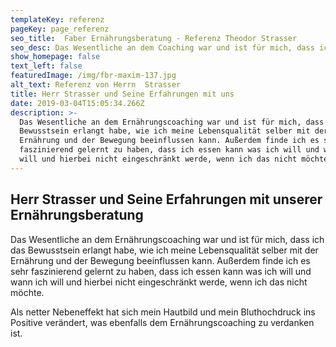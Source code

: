 ```yaml
---
templateKey: referenz
pageKey: page_referenz
seo_title:  Faber Ernährungsberatung - Referenz Theodor Strasser
seo_desc: Das Wesentliche an dem Coaching war und ist für mich, dass ich das Bewusstsein erlangt habe, wie              ich meine Lebensqualität durch die Ernährung verbessern konnte.
show_homepage: false
text_left: false
featuredImage: /img/fbr-maxim-137.jpg
alt_text: Referenz von Herrn  Strasser
title: Herr Strasser und Seine Erfahrungen mit uns
date: 2019-03-04T15:05:34.266Z
description: >-
  Das Wesentliche an dem Ernährungscoaching war und ist für mich, dass ich das
  Bewusstsein erlangt habe, wie ich meine Lebensqualität selber mit der
  Ernährung und der Bewegung beeinflussen kann. Außerdem finde ich es sehr
  faszinierend gelernt zu haben, dass ich essen kann was ich will und wann ich
  will und hierbei nicht eingeschränkt werde, wenn ich das nicht möchte.
---
```

## Herr Strasser und Seine Erfahrungen mit unserer Ernährungsberatung

Das Wesentliche an dem Ernährungscoaching war und ist für mich, dass ich das Bewusstsein erlangt habe, wie ich meine Lebensqualität selber mit der Ernährung und der Bewegung beeinflussen kann. Außerdem finde ich es sehr faszinierend gelernt zu haben, dass ich essen kann was ich will und wann ich will und hierbei nicht eingeschränkt werde, wenn ich das nicht möchte. 

Als netter Nebeneffekt hat sich mein Hautbild und mein Bluthochdruck ins Positive verändert, was ebenfalls dem Ernährungscoaching zu verdanken ist.
